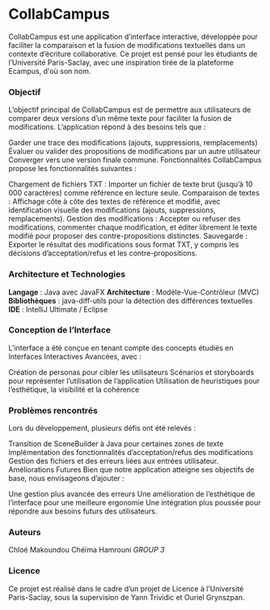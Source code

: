 # CollabCampus

CollabCampus est une application d’interface interactive, développée pour faciliter la comparaison et la fusion de modifications textuelles dans un contexte d’écriture collaborative. Ce projet est pensé pour les étudiants de l’Université Paris-Saclay, avec une inspiration tirée de la plateforme Ecampus, d'où son nom.

### Objectif
L’objectif principal de CollabCampus est de permettre aux utilisateurs de comparer deux versions d’un même texte pour faciliter la fusion de modifications. L’application répond à des besoins tels que :

Garder une trace des modifications (ajouts, suppressions, remplacements)
Évaluer ou valider des propositions de modifications par un autre utilisateur
Converger vers une version finale commune.
Fonctionnalités
CollabCampus propose les fonctionnalités suivantes :

Chargement de fichiers TXT : Importer un fichier de texte brut (jusqu’à 10 000 caractères) comme référence en lecture seule.
Comparaison de textes : Affichage côte à côte des textes de référence et modifié, avec identification visuelle des modifications (ajouts, suppressions, remplacements).
Gestion des modifications : Accepter ou refuser des modifications, commenter chaque modification, et éditer librement le texte modifié pour proposer des contre-propositions distinctes.
Sauvegarde : Exporter le résultat des modifications sous format TXT, y compris les décisions d’acceptation/refus et les contre-propositions.

### Architecture et Technologies
**Langage** : Java avec JavaFX
**Architecture** : Modèle-Vue-Contrôleur (MVC)
**Bibliothèques** : java-diff-utils pour la détection des différences textuelles
**IDE** : IntelliJ Ultimate / Eclipse

### Conception de l’Interface
L’interface a été conçue en tenant compte des concepts étudiés en Interfaces Interactives Avancées, avec :

Création de personas pour cibler les utilisateurs
Scénarios et storyboards pour représenter l’utilisation de l’application
Utilisation de heuristiques pour l’esthétique, la visibilité et la cohérence

### Problèmes rencontrés
Lors du développement, plusieurs défis ont été relevés :

Transition de SceneBuilder à Java pour certaines zones de texte
Implémentation des fonctionnalités d’acceptation/refus des modifications
Gestion des fichiers et des erreurs liées aux entrées utilisateur.
Améliorations Futures
Bien que notre application atteigne ses objectifs de base, nous envisageons d’ajouter :

Une gestion plus avancée des erreurs
Une amélioration de l’esthétique de l’interface pour une meilleure ergonomie
Une intégration plus poussée pour répondre aux besoins futurs des utilisateurs.

### Auteurs
Chloé Makoundou
Chéïma Hamrouni
*GROUP 3*

### Licence
Ce projet est réalisé dans le cadre d’un projet de Licence à l’Université Paris-Saclay, sous la supervision de Yann Trividic et Ouriel Grynszpan.
